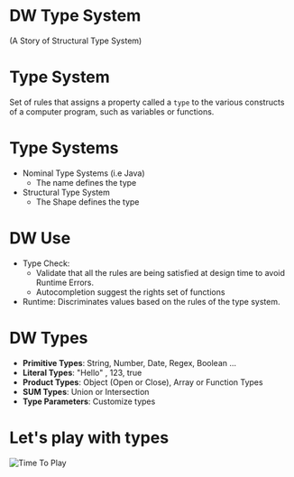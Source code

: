 # DW Type System

(A Story of Structural Type System) 

# Type System

Set of rules that assigns a property called a `type` to the various constructs of a computer program, such as variables or functions.

# Type Systems

- Nominal Type Systems (i.e Java)
  - The name defines the type  
- Structural Type System 
  - The Shape defines the type
  
# DW Use

- Type Check: 
    - Validate that all the rules are being satisfied at design time to avoid Runtime Errors.
    - Autocompletion suggest the rights set of functions
- Runtime: Discriminates values based on the rules of the type system.
    
# DW Types

- **Primitive Types**: String, Number, Date, Regex, Boolean ...
- **Literal Types**: "Hello" , 123, true  
- **Product Types**: Object (Open or Close), Array or Function Types
- **SUM Types**: Union or Intersection
- **Type Parameters**: Customize types

# Let's play with types

![Time To Play](https://raw.githubusercontent.com/machaval/data-weave-typestalk-/master/images/playTime.jpg)